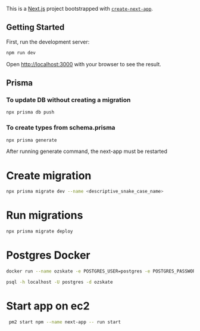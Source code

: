 This is a [Next.js](https://nextjs.org) project bootstrapped with [`create-next-app`](https://nextjs.org/docs/app/api-reference/cli/create-next-app).

## Getting Started

First, run the development server:

```bash
npm run dev
```

Open [http://localhost:3000](http://localhost:3000) with your browser to see the result.

## Prisma

### To update DB without creating a migration

```bash
npx prisma db push
```

### To create types from schema.prisma

```bash
npx prisma generate
```

After running generate command, the next-app must be restarted

# Create migration

```bash
npx prisma migrate dev --name <descriptive_snake_case_name>
```

# Run migrations

``` bash
npx prisma migrate deploy
```

# Postgres Docker

```bash
docker run --name ozskate -e POSTGRES_USER=postgres -e POSTGRES_PASSWORD=postgres -e POSTGRES_DB=ozskate -p 5432:5432 -d postgres
```

```bash
psql -h localhost -U postgres -d ozskate
```


# Start app on ec2

```bash
 pm2 start npm --name next-app -- run start
 ```